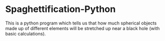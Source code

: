 # Spaghettification-Python
This is a python program which tells us that how much spherical objects made up of different elements will be stretched up near a black hole (with basic calculations).
